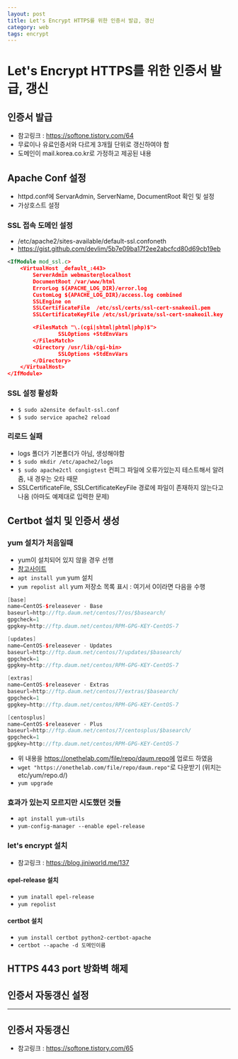 ```yaml
---
layout: post
title: Let's Encrypt HTTPS를 위한 인증서 발급, 갱신
category: web
tags: encrypt
---
```


# Let's Encrypt HTTPS를 위한 인증서 발급, 갱신
## 인증서 발급
* 참고링크 : https://softone.tistory.com/64
* 무료이나 유료인증서와 다르게 3개월 단위로 갱신하여야 함
* 도메인이 mail.korea.co.kr로 가정하고 제공된 내용

## Apache Conf 설정
* httpd.conf에 ServarAdmin, ServerName, DocumentRoot 확인 및 설정
* 가상호스트 설정

### SSL 접속 도메인 설정 
* /etc/apache2/sites-available/default-ssl.confoneth
* <https://gist.github.com/devlim/5b7e09ba17f2ee2abcfcd80d69cb19eb>
  
```xml
<IfModule mod_ssl.c>
	<VirtualHost _default_:443>
		ServerAdmin webmaster@localhost
		DocumentRoot /var/www/html
		ErrorLog ${APACHE_LOG_DIR}/error.log
		CustomLog ${APACHE_LOG_DIR}/access.log combined
		SSLEngine on
		SSLCertificateFile	/etc/ssl/certs/ssl-cert-snakeoil.pem
		SSLCertificateKeyFile /etc/ssl/private/ssl-cert-snakeoil.key

		<FilesMatch "\.(cgi|shtml|phtml|php)$">
				SSLOptions +StdEnvVars
		</FilesMatch>
		<Directory /usr/lib/cgi-bin>
				SSLOptions +StdEnvVars
		</Directory>
	</VirtualHost>
</IfModule>
```
### SSL 설정 활성화
* ```$ sudo a2ensite default-ssl.conf```
* ```$ sudo service apache2 reload```

### 리로드 실패
* logs 폴더가 기본폴더가 아님, 생성해야함
* ```$ sudo mkdir /etc/apache2/logs```
* ```$ sudo apache2ctl congigtest``` 컨피그 파일에 오류가있는지 테스트해서 알려줌, 내 경우는 오타 때문
* SSLCertificateFile, SSLCertificateKeyFile 경로에 파일이 존재하지 않는다고 나옴 (아마도 예제대로 입력한 문제)
  
## Certbot 설치 및 인증서 생성
### yum 설치가 처음일때
* yum이 설치되어 있지 않을 경우 선행
* [참고사이트](https://m.blog.naver.com/keepbang/221771186484)
* ```apt install yum``` yum 설치
* ```yum repolist all``` yum 저장소 목록 표시 : 여기서 0이라면 다음을 수행

```c++
[base]
name=CentOS-$releasever - Base
baseurl=http://ftp.daum.net/centos/7/os/$basearch/
gpgcheck=1
gpgkey=http://ftp.daum.net/centos/RPM-GPG-KEY-CentOS-7

[updates]
name=CentOS-$releasever - Updates
baseurl=http://ftp.daum.net/centos/7/updates/$basearch/
gpgcheck=1
gpgkey=http://ftp.daum.net/centos/RPM-GPG-KEY-CentOS-7

[extras]
name=CentOS-$releasever - Extras
baseurl=http://ftp.daum.net/centos/7/extras/$basearch/
gpgcheck=1
gpgkey=http://ftp.daum.net/centos/RPM-GPG-KEY-CentOS-7

[centosplus]
name=CentOS-$releasever - Plus
baseurl=http://ftp.daum.net/centos/7/centosplus/$basearch/
gpgcheck=1
gpgkey=http://ftp.daum.net/centos/RPM-GPG-KEY-CentOS-7
```
* 위 내용을 https://onethelab.com/file/repo/daum.repo에 업로드 하였음
* ```wget "https://onethelab.com/file/repo/daum.repo"```로 다운받기 (위치는 etc/yum/repo.d/)
* ```yum upgrade```

### 효과가 있는지 모르지만 시도했던 것들
* ```apt install yum-utils```
* ```yum-config-manager --enable epel-release```


### let's encrypt 설치
* 참고링크 : <https://blog.jiniworld.me/137>
#### epel-release 설치
* ```yum inatall epel-release```
* ```yum repolist```
#### certbot 설치
* ```yum install certbot python2-certbot-apache```
* ```certbot --apache -d 도메인이름```
## HTTPS 443 port 방화벽 해제
## 인증서 자동갱신 설정

---

## 인증서 자동갱신
* 참고링크 : https://softone.tistory.com/65